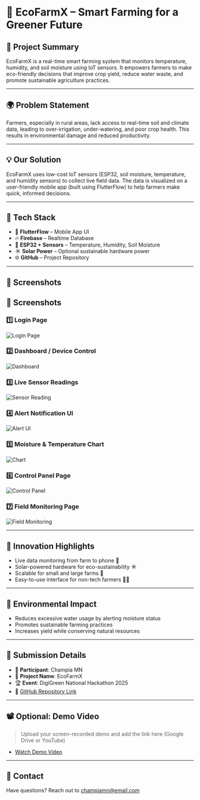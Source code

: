 # 🌱 EcoFarmX – Smart Farming for a Greener Future

## 🚀 Project Summary
EcoFarmX is a real-time smart farming system that monitors temperature, humidity, and soil moisture using IoT sensors. It empowers farmers to make eco-friendly decisions that improve crop yield, reduce water waste, and promote sustainable agriculture practices.

---

## 🌍 Problem Statement
Farmers, especially in rural areas, lack access to real-time soil and climate data, leading to over-irrigation, under-watering, and poor crop health. This results in environmental damage and reduced productivity.

---

## 💡 Our Solution
EcoFarmX uses low-cost IoT sensors (ESP32, soil moisture, temperature, and humidity sensors) to collect live field data. The data is visualized on a user-friendly mobile app (built using FlutterFlow) to help farmers make quick, informed decisions.

---

## 🔧 Tech Stack
- 📱 **FlutterFlow** – Mobile App UI
- 🔥 **Firebase** – Realtime Database
- 🧠 **ESP32 + Sensors** – Temperature, Humidity, Soil Moisture
- ☀️ **Solar Power** – Optional sustainable hardware power
- 🌐 **GitHub** – Project Repository

---

## 📸 Screenshots
## 📸 Screenshots

### 1️⃣ Login Page
![Login Page](https://github.com/Champia-MN/EcoFarmX/blob/main/WhatsApp%20Image%202025-07-05%20at%208.17.24%20PM.jpeg?raw=true)

### 2️⃣ Dashboard / Device Control
![Dashboard](https://github.com/Champia-MN/EcoFarmX/blob/main/WhatsApp%20Image%202025-07-05%20at%208.17.25%20PM.jpeg?raw=true)

### 3️⃣ Live Sensor Readings
![Sensor Reading](https://github.com/Champia-MN/EcoFarmX/blob/main/WhatsApp%20Image%202025-07-05%20at%208.17.26%20PM.jpeg?raw=true)

### 4️⃣ Alert Notification UI
![Alert UI](https://github.com/Champia-MN/EcoFarmX/blob/main/WhatsApp%20Image%202025-07-05%20at%208.17.26%20PM%20(1).jpeg?raw=true)

### 5️⃣ Moisture & Temperature Chart
![Chart](https://github.com/Champia-MN/EcoFarmX/blob/main/WhatsApp%20Image%202025-04-05%20at%202.22.39%20PM.jpeg?raw=true)

### 6️⃣ Control Panel Page
![Control Panel](https://github.com/Champia-MN/EcoFarmX/blob/main/WhatsApp%20Image%202025-04-05%20at%202.21.02%20PM.jpeg?raw=true)

### 7️⃣ Field Monitoring Page
![Field Monitoring](https://github.com/Champia-MN/EcoFarmX/blob/main/WhatsApp%20Image%202025-04-05%20at%202.21.50%20PM.jpeg?raw=true)

---

## 🧠 Innovation Highlights
- Live data monitoring from farm to phone 📲
- Solar-powered hardware for eco-sustainability ☀️
- Scalable for small and large farms 🌾
- Easy-to-use interface for non-tech farmers 👨‍🌾

---

## 🌱 Environmental Impact
- Reduces excessive water usage by alerting moisture status
- Promotes sustainable farming practices
- Increases yield while conserving natural resources

---

## 📝 Submission Details
- 👤 **Participant**: Champia MN
- 🧠 **Project Name**: EcoFarmX
- 🏆 **Event**: DigiGreen National Hackathon 2025
- 🔗 [GitHub Repository Link](https://github.com/YourUsername/YourRepoName)

---

## 📽️ Optional: Demo Video
> Upload your screen-recorded demo and add the link here (Google Drive or YouTube)
- [Watch Demo Video](https://drive.google.com/your-demo-link)

---

## 📩 Contact
Have questions? Reach out to champiamn@email.com
